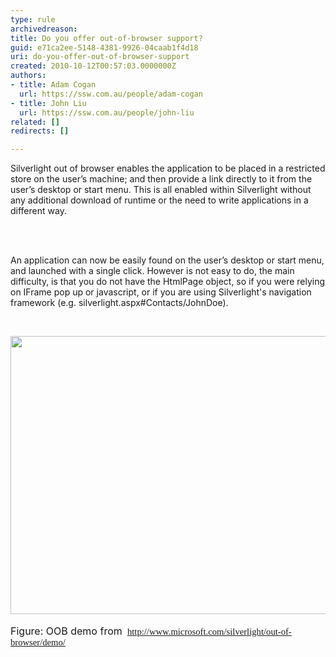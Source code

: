 ```yaml
---
type: rule
archivedreason: 
title: Do you offer out-of-browser support?
guid: e71ca2ee-5148-4381-9926-04caab1f4d18
uri: do-you-offer-out-of-browser-support
created: 2010-10-12T00:57:03.0000000Z
authors:
- title: Adam Cogan
  url: https://ssw.com.au/people/adam-cogan
- title: John Liu
  url: https://ssw.com.au/people/john-liu
related: []
redirects: []

---
```



Silverlight out of browser enables the application to be placed in a restricted store on the user’s machine; and then provide a link directly to it from the user’s desktop or start menu. This is all enabled within Silverlight without any additional download of runtime or the need to write applications in a different way. 

<br><excerpt class='endintro'></excerpt><br>

  <p>An application can now be easily found on the user’s desktop or start menu, and launched with a single click. However is not easy to do, the main difficulty, is that you do not have the HtmlPage object, so if you were relying on IFrame pop up or javascript, or if you are using Silverlight's navigation framework (e.g. silverlight.aspx#Contacts/JohnDoe).</p>
<br>
<p><font class="ms-rteCustom-ImageArea" size="+0"><img width="587" height="445" alt="" src="/Standards/SoftwareDevelopment/RulesToBetterSilverLight/PublishingImages/OOB.jpg" /></font><br>
<br>
<font class="ms-rteCustom-FigureGood" size="+0">Figure&#58; OOB demo from&#160;<span style="font-family&#58;'calibri','sans-serif';font-size&#58;11pt;"><span><b>&#160;</b></span><span style="font-family&#58;'calibri','sans-serif';font-size&#58;11pt;"><a href="http&#58;//www.microsoft.com/silverlight/out-of-browser/demo/">http&#58;//www.microsoft.com/silverlight/out-of-browser/demo/</a></span></span></font></p>



